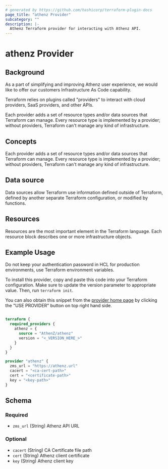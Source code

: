 ```yaml
---
# generated by https://github.com/hashicorp/terraform-plugin-docs
page_title: "athenz Provider"
subcategory: ""
description: |-
  Athenz Terraform provider for interacting with Athenz API.
---
```


# athenz Provider

## Background

As a part of simplifying and improving Athenz user experience, we would like to offer our customers Infrastructure As Code capability.

Terraform relies on plugins called "providers" to interact with cloud providers, SaaS providers, and other APIs.

Each provider adds a set of resource types and/or data sources that Terraform can manage. Every resource type is implemented by a provider; without providers, Terraform can't manage any kind of infrastructure.

## Concepts
Each provider adds a set of resource types and/or data sources that Terraform can manage.
Every resource type is implemented by a provider; without providers, Terraform can't manage any kind of infrastructure.

## Data source
Data sources allow Terraform use information defined outside of Terraform, defined by another separate Terraform configuration, or modified by functions.

## Resources
Resources are the most important element in the Terraform language. Each resource block describes one or more infrastructure objects.

## Example Usage

Do not keep your authentication password in HCL for production environments, use Terraform environment variables.

To install this provider, copy and paste this code into your Terraform configuration. Make sure to update the version parameter to appropriate value. Then, run `terraform init`.

You can also obtain this snippet from the [provider home page](https://registry.terraform.io/providers/AthenZ/athenz/latest) by clicking the "USE PROVIDER" button on top right hand side.

```terraform

terraform {
  required_providers {
    athenz = {
      source = "AthenZ/athenz"
      version = "<_VERSION_HERE_>"
    }
  }
}

provider "athenz" {
  zms_url = "https://athenz.url"
  cacert = "<ca-cert-path>"
  cert = "<certificate-path>"
  key = "<key-path>"
}
```

<!-- schema generated by tfplugindocs -->
## Schema

### Required

- `zms_url` (String) Athenz API URL

### Optional

- `cacert` (String) CA Certificate file path
- `cert` (String) Athenz client certificate
- `key` (String) Athenz client key
